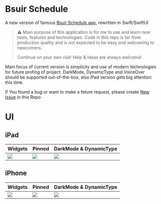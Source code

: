 # Bsuir Schedule
A new version of famous [Bsuir Schedule app](https://apps.apple.com/us/app/bsuir-schedule/id944151090), rewritten in Swift/SwiftUI

> :warning: Main purpose of this application is for me to use and learn new tools, features and technologies.
> Code in this repo is far from production quality and is not expected to be easy and welcoming to newcomers.
>
> Continue on your own risk! Help & ideas are always welcome!

Main focus of current version is simplicity and use of modern technologies for future profing of project.
DarkMode, DynamicType and VoiceOver should be supported out-of-the-box, also iPad version gets big attention this time.

If You found a bug or want to make a feture request, please create [New Issue](https://github.com/asiliuk/BsuirScheduleApp/issues/new/choose) in this Repo

# UI

## iPad

| Widgets | Pinned | DarkMode & DynamicType |
| ------- | ------------ | -------- |
| <img src="static/snapshots/ru-RU/iPad Pro (12.9-inch) (6th generation)-0_Widgets.png"> | <img src="static/snapshots/ru-RU/iPad Pro (12.9-inch) (6th generation)-1_Pinned-Light.png"> | <img src="static/snapshots/ru-RU/iPad Pro (12.9-inch) (6th generation)-2_Schedule-Dark-XXL.png"> |

## iPhone
| Widgets | Pinned | DarkMode & DynamicType |
| ------- | ------------ | -------- |
| <img src="static/snapshots/ru-RU/iPhone 11 Pro Max-0_Widgets.png"> | <img src="static/snapshots/ru-RU/iPhone 11 Pro Max-1_Pinned-Light.png"> | <img src="static/snapshots/ru-RU/iPhone 11 Pro Max-2_Schedule-Dark-XXL.png"> |
